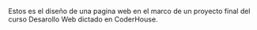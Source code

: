 Estos es el diseño de una pagina web en el marco de un proyecto final del curso Desarollo Web dictado en CoderHouse.
